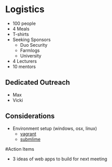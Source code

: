 # Logistics

- 100 people 
- 4 Meals
- T-shirts
- Seeking Sponsors
    - Duo Security
    - Farmlogs
    - University
- 4 Lecturers
- 10 mentors

## Dedicated Outreach

- Max
- Vicki


## Considerations

- Environment setup (windows, osx, linux)
    - [vagrant](https://www.vagrantup.com/)
    - [submlime](http://www.sublimetext.com/)

#Action Items

- 3 ideas of web apps to build for next meeting
